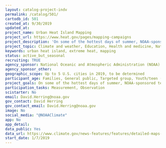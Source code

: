 ```yaml
---
layout: catalog-project-indv
permalink: /catalog/501/
cartodb_id: 501
created_at: 9/30/2019
updated_at: 
project_name: Urban Heat Island Mapping
project_url: https://www.heat.gov/pages/mapping-campaigns
project_description: 'On some of the hottest days of summer, NOAA-sponsored teams of scientists and citizen scientists conduct field campaigns to measure and map the urban heat islands of selected cities.  The two main purposes are to (1) produce very detailed maps of those cities'' urban heat islands so that (2) residents and city officials can consider whether and how they may want to take actions to protect people and property from the risks associated with exposure to extreme heat.  In previous years'' campaigns, participants observed some parts of Baltimore, Richmond, and Washington, DC, were as much as 17°F hotter than others parts of those cities during the same time of day.  '
project_topic: Climate and weather, Education, Health and medicine, Nature and outdoors, Science policy, Social science
keywords: urban heat island, extreme heat, mapping
status: active_but_seasonal
recruiting: TRUE
agency_sponsor: National Oceanic and Atmospheric Administration (NOAA)
agency_sponsor_other: 
geographic_scope: Up to 5 U.S. cities in 2019, to be determined
participant_age: Families, General public, Targeted group, Youth/teen (up to 17)
project_goals: On some of the hottest days of summer, NOAA-sponsored teams of scientists and citizen scientists conduct field campaigns to measure and map the urban heat islands of up to five selected cities. 
participation_tasks: Measurement, Observation
scistarter: No
email: David.Herring@noaa.gov
gov_contact: David Herring
gov_contact_email: David.Herring@noaa.gov
image: No
social_media: "@NOAAClimate"
app: No
app_detail: 
data_public: Yes
data_url: https://www.climate.gov/news-features/features/detailed-maps-urban-heat-island-effects-washington-dc-and-baltimore
start_date: 1/7/2019
---
```

